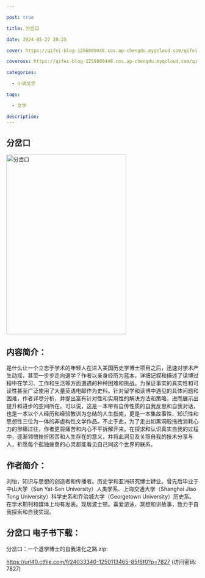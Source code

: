 ```yaml
---

post: true

title: 分岔口

date: 2024-05-27 20:25

cover: https://qifei-blog-1256009448.cos.ap-chengdu.myqcloud.com/qifei-blog/661528be68eb9357135e80d5.jpg

coveross: https://qifei-blog-1256009448.cos.ap-chengdu.myqcloud.com/qifei-blog/661528be68eb9357135e80d5.jpg

categories:

  - 小说文学

tags:

  - 文学

description:
---
```


## 分岔口
<img alt="分岔口 " class="aligncenter loading" data-was-processed="true" decoding="async" fetchpriority="high" height="471" src="https://qifei-blog-1256009448.cos.ap-chengdu.myqcloud.com/qifei-blog/661528be68eb9357135e80d5.jpg" style="cursor: zoom-in;" width="314"/>

## 内容简介：

是什么让一个立志于学术的年轻人在进入美国历史学博士项目之后，迅速对学术产生动摇，甚至一步步走向退学？作者以亲身经历为蓝本，详细记叙和描述了读博过程中在学习、工作和生活等方面遭遇的种种困难和挑战。为保证事实的真实性和可读性甚至广泛使用了大量英语电邮作为史料。针对留学和读博中遇见的具体问题和困难，作者详尽分析，并提出富有针对性和实用性的解决方法和策略，进而展示出提升和进步的空间所在。可以说，这是一本带有自传性质的自我反思和自我对话，也是一本以个人经历和经验教训为总结的人生指南，更是一本集故事性、知识性和思想性三位为一体的非虚构性文学作品。不止于此，为了走出如黑洞般拖拽消耗心力的惨痛过往，作者更将痛苦和内心不平拆解开来。在探求和认识真实自我的过程中，逐渐领悟挫折困苦和人生存在的意义，并将此洞见及关照自我的技术分享与人，祈愿每个孤独疲惫的心灵都能看见自己同这个世界的联系。

## 作者简介：

刘怡，知识与思想的创造者和传播者。历史学和亚洲研究博士肄业。曾先后毕业于中山大学（Sun Yat-Sen University）人类学系、上海交通大学（Shanghai Jiao Tong University）科学史系和乔治城大学（Georgetown University）历史系。在学术期刊和媒体上均有发表。现居波士顿。喜爱游泳、冥想和讲故事，致力于自我探索和自我实现。

## 分岔口 电子书下载：
分岔口：一个退学博士的自我进化之路.zip: 

https://url40.ctfile.com/f/24033340-1250113465-85f6f0?p=7827 (访问密码: 7827)
